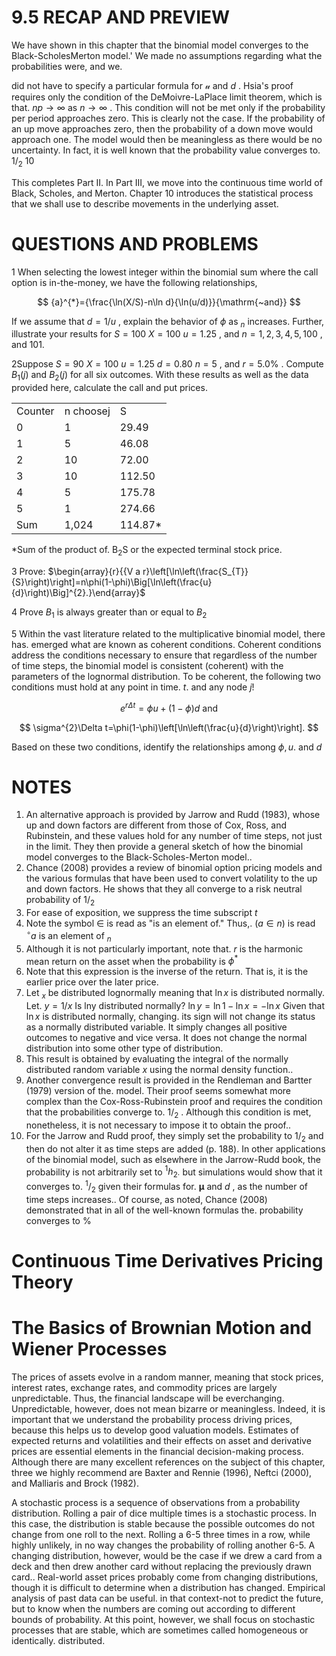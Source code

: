 # 9.5 RECAP AND PREVIEW

We have shown in this chapter that the binomial model converges to the Black-ScholesMerton model.' We made no assumptions regarding what the probabilities were, and we.

did not have to specify a particular formula for $\boldsymbol{\mathscr{u}}$ and $d$ . Hsia's proof requires only the condition of the DeMoivre-LaPlace limit theorem, which is that. $n p\rightarrow\infty$ as $n\to\infty$ . This condition will not be met only if the probability per period approaches zero. This is clearly not the case. If the probability of an up move approaches zero, then the probability of a down move would approach one. The model would then be meaningless as there would be no uncertainty. In fact, it is well known that the probability value converges to. $1/_{2}$ 10

This completes Part II. In Part III, we move into the continuous time world of Black, Scholes, and Merton. Chapter 10 introduces the statistical process that we shall use to describe movements in the underlying asset.

# QUESTIONS AND PROBLEMS

1 When selecting the lowest integer within the binomial sum where the call option is in-the-money, we have the following relationships,

$$
{a}^{*}={\frac{\ln(X/S)-n\ln d}{\ln(u/d)}}{\mathrm{~and}}
$$

If we assume that $d=1/u$ , explain the behavior of $\phi$ as $_n$ increases. Further, illustrate your results for $S=100$ $X=100$ $u=1.25$ , and $n=1,2,3,4,5,100$ , and 101.

2Suppose $S=90$ $X=100$ $u=1.25$ $d=0.80$ $n=5$ , and $r=5.0\%$ . Compute $B_{1}(j)$ and $B_{2}(j)$ for all six outcomes. With these results as well as the data provided here, calculate the call and put prices.

<html><body><table><tr><td>Counter</td><td>n choosej</td><td>S</td></tr><tr><td>0</td><td>1</td><td>29.49</td></tr><tr><td>1</td><td>5</td><td>46.08</td></tr><tr><td>2</td><td>10</td><td>72.00</td></tr><tr><td>3</td><td>10</td><td>112.50</td></tr><tr><td>4</td><td>5</td><td>175.78</td></tr><tr><td>5</td><td>1</td><td>274.66</td></tr><tr><td>Sum</td><td>1,024</td><td>114.87*</td></tr></table></body></html>

\*Sum of the product of. ${\mathrm{B}}_{2}{\mathrm{S}}$ or the expected terminal stock price.

3 Prove: $\begin{array}{r}{{V a r}\left[\ln\left(\frac{S_{T}}{S}\right)\right]=n\phi(1-\phi)\Big[\ln\left(\frac{u}{d}\right)\Big]^{2}.}\end{array}$

4 Prove $B_{1}$ is always greater than or equal to $B_{2}$

5 Within the vast literature related to the multiplicative binomial model, there has. emerged what are known as coherent conditions. Coherent conditions address the conditions necessary to ensure that regardless of the number of time steps, the binomial model is consistent (coherent) with the parameters of the lognormal distribution. To be coherent, the following two conditions must hold at any point in time. $t.$ and any node $j!$

$$
e^{r\Delta t}=\phi u+(1-\phi)d{\mathrm{~and}}
$$

$$
\sigma^{2}\Delta t=\phi(1-\phi)\left[\ln\left(\frac{u}{d}\right)\right].
$$

Based on these two conditions, identify the relationships among $\phi,u_{}.$ and $d$

# NOTES

1. An alternative approach is provided by Jarrow and Rudd (1983), whose up and down factors are different from those of Cox, Ross, and Rubinstein, and these values hold for any number of time steps, not just in the limit. They then provide a general sketch of how the binomial model converges to the Black-Scholes-Merton model..
2. Chance (2008) provides a review of binomial option pricing models and the various formulas that have been used to convert volatility to the up and down factors. He shows that they all converge to a risk neutral probability of $1/_{2}$
3. For ease of exposition, we suppress the time subscript $t$
4. Note the symbol $\in$ is read as "is an element of." Thus,. $(a\in n)$ is read $^{\circ}a$ is an element of $_{n}$
5. Although it is not particularly important, note that. $r$ is the harmonic mean return on the asset when the probability is $\phi^{*}$
6. Note that this expression is the inverse of the return. That is, it is the earlier price over the later price.
7. Let $_x$ be distributed lognormally meaning that $\ln x$ is distributed normally. Let. $y=1/x$ Is lny distributed normally? $\ln y=\ln1-\ln x=-\ln x$ Given that $\ln x$ is distributed normally, changing. its sign will not change its status as a normally distributed variable. It simply changes all positive outcomes to negative and vice versa. It does not change the normal distribution into some other type of distribution.
8. This result is obtained by evaluating the integral of the normally distributed random variable $x$ using the normal density function..
9. Another convergence result is provided in the Rendleman and Bartter (1979) version of the. model. Their proof seems somewhat more complex than the Cox-Ross-Rubinstein proof and requires the condition that the probabilities converge to. $1/_{2}$ . Although this condition is met, nonetheless, it is not necessary to impose it to obtain the proof..
10. For the Jarrow and Rudd proof, they simply set the probability to $1/_{2}$ and then do not alter it as time steps are added (p. 188). In other applications of the binomial model, such as elsewhere in the Jarrow-Rudd book, the probability is not arbitrarily set to ${}^{1}h_{2\cdot}$ but simulations would show that it converges to. $^1/_{2}$ given their formulas for. $\boldsymbol{\mu}$ and $d$ , as the number of time steps increases.. Of course, as noted, Chance (2008) demonstrated that in all of the well-known formulas the. probability converges to $\%$

# Continuous Time Derivatives Pricing Theory

# The Basics of Brownian Motion and Wiener Processes

The prices of assets evolve in a random manner, meaning that stock prices, interest rates, exchange rates, and commodity prices are largely unpredictable. Thus, the financial landscape will be everchanging. Unpredictable, however, does not mean bizarre or meaningless. Indeed, it is important that we understand the probability process driving prices, because this helps us to develop good valuation models. Estimates of expected returns and volatilities and their effects on asset and derivative prices are essential elements in the financial decision-making process. Although there are many excellent references on the subject of this chapter, three we highly recommend are Baxter and Rennie (1996), Neftci (2000), and Malliaris and Brock (1982).

A stochastic process is a sequence of observations from a probability distribution. Rolling a pair of dice multiple times is a stochastic process. In this case, the distribution is stable because the possible outcomes do not change from one roll to the next. Rolling a 6-5 three times in a row, while highly unlikely, in no way changes the probability of rolling another 6-5. A changing distribution, however, would be the case if we drew a card from a deck and then drew another card without replacing the previously drawn card.. Real-world asset prices probably come from changing distributions, though it is difficult to determine when a distribution has changed. Empirical analysis of past data can be useful. in that context-not to predict the future, but to know when the numbers are coming out according to different bounds of probability. At this point, however, we shall focus on stochastic processes that are stable, which are sometimes called homogeneous or identically. distributed.
